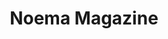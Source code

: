 ---
facebook: https://facebook.com/NoemaMag
instagram: https://instagram.com/noemamag
linkedin: https://linkedin.com/company/noemamag
logohandle: noemamag
sort: noemamag
title: Noema Magazine
twitter: https://x.com/NoemaMag
website: https://www.noemamag.com/
youtube: https://youtube.com/c/noemamagazine
---